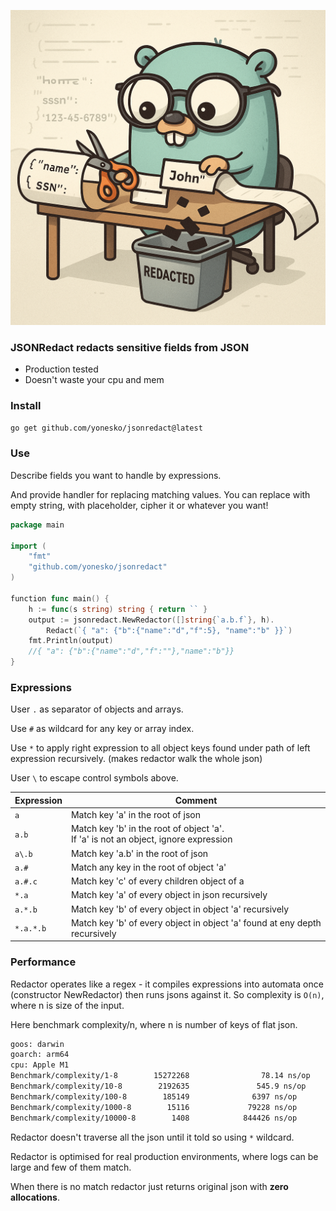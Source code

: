 ![img.png](img.png)

### JSONRedact redacts sensitive fields from JSON

* Production tested
* Doesn't waste your cpu and mem

### Install

```bash
go get github.com/yonesko/jsonredact@latest
```

### Use

Describe fields you want to handle by expressions.

And provide handler for replacing matching values.
You can replace with empty string, with placeholder, cipher it or whatever you want!

```go
package main

import (
	"fmt"
	"github.com/yonesko/jsonredact"
)

function func main() {
	h := func(s string) string { return `` }
	output := jsonredact.NewRedactor([]string{`a.b.f`}, h).
		Redact(`{ "a": {"b":{"name":"d","f":5}, "name":"b" }}`)
	fmt.Println(output)
	//{ "a": {"b":{"name":"d","f":""},"name":"b"}}
}

```

### Expressions

User `.` as separator of objects and arrays.

Use `#` as wildcard for any key or array index.

Use `*` to apply right expression to all object keys found under path of left expression recursively. (makes redactor
walk the whole json)

User `\` to escape control symbols above.

| Expression | Comment                                                                                  |
|------------|------------------------------------------------------------------------------------------|
| `a`        | Match key 'a' in the root of json                                                        |
| `a.b`      | Match key 'b' in the root of object 'a'. <br/>If 'a' is not an object, ignore expression |
| `a\.b`     | Match key 'a.b' in the root of json                                                      |
| `a.#`      | Match any key in the root of object 'a'                                                  |
| `a.#.c`    | Match key 'c' of every children object of a                                              |
| `*.a`      | Match key 'a' of every object in json recursively                                        |
| `a.*.b`    | Match key 'b' of every object in object 'a' recursively                                  |
| `*.a.*.b`  | Match key 'b' of every object in object 'a' found at eny depth recursively               |

### Performance

Redactor operates like a regex - it compiles expressions into automata once (constructor NewRedactor) then runs jsons
against it. So complexity is
`O(n)`, where n is size of the input.

Here benchmark complexity/n, where n is number of keys of flat json.

```bash
goos: darwin
goarch: arm64
cpu: Apple M1
Benchmark/complexity/1-8        15272268                78.14 ns/op            0 B/op          0 allocs/op
Benchmark/complexity/10-8        2192635               545.9 ns/op             0 B/op          0 allocs/op
Benchmark/complexity/100-8        185149              6397 ns/op               0 B/op          0 allocs/op
Benchmark/complexity/1000-8        15116             79228 ns/op               0 B/op          0 allocs/op
Benchmark/complexity/10000-8        1408            844426 ns/op               0 B/op          0 allocs/op
```

Redactor doesn't traverse all the json until it told so using `*` wildcard.

Redactor is optimised for real production environments, where logs can be large and few of them match.

When there is no
match redactor just returns original json with **zero allocations**.